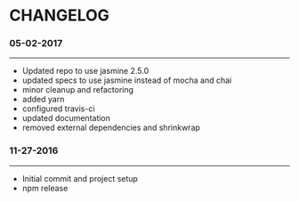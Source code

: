 # CHANGELOG

### 05-02-2017
---

- Updated repo to use jasmine 2.5.0
- updated specs to use jasmine instead of mocha and chai
- minor cleanup and refactoring
- added yarn
- configured travis-ci
- updated documentation
- removed external dependencies and shrinkwrap


### 11-27-2016
---

- Initial commit and project setup
- npm release
